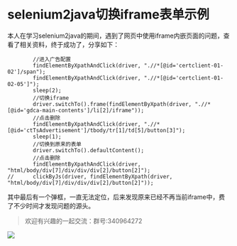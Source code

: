 # selenium2java切换iframe表单示例
本人在学习selenium2java的期间，遇到了网页中使用iframe内嵌页面的问题，查看了相关资料，终于成功了，分享如下：


```
		//进入广告配置
		findElementByXpathAndClick(driver, ".//*[@id='certclient-01-02']/span");
		findElementByXpathAndClick(driver, ".//*[@id='certclient-01-02-05']");
		sleep(2);
		//切换iframe
		driver.switchTo().frame(findElementByXpath(driver, ".//*[@id='gdca-main-contents']/li[2]/iframe"));
		//点击删除
		findElementByXpathAndClick(driver, ".//*[@id='ctTsAdvertisement']/tbody/tr[1]/td[5]/button[3]");
		sleep(1);
		//切换到原来的表单
		driver.switchTo().defaultContent();
		//点击删除
		findElementByXpathAndClick(driver, "html/body/div[7]/div/div/div[2]/button[2]");
//		clickByJs(driver, findElementByXpath(driver, "html/body/div[7]/div/div/div[2]/button[2]"));
```
其中最后有一个弹框，一直无法定位，后来发现原来已经不再当前iframe中，费了不少时间才发现问题的源头。

> 欢迎有兴趣的一起交流：群号:340964272

![](/blog/pic/201712120951590031.png)

<script src="/blog/js/bubbly.js"></script>
<script src="/blog/js/article.js"></script>